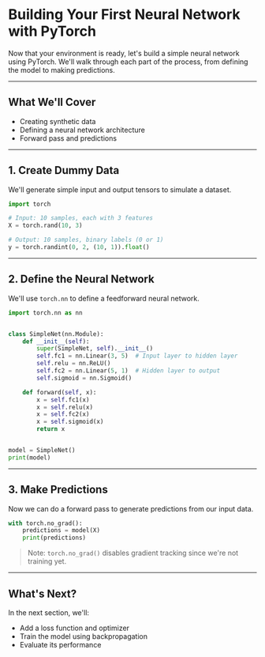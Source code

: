 # Building Your First Neural Network with PyTorch

Now that your environment is ready, let's build a simple neural network using PyTorch. We'll walk through each part of
the process, from defining the model to making predictions.

---

## What We'll Cover

* Creating synthetic data
* Defining a neural network architecture
* Forward pass and predictions

---

## 1. Create Dummy Data

We'll generate simple input and output tensors to simulate a dataset.

```python
import torch

# Input: 10 samples, each with 3 features
X = torch.rand(10, 3)

# Output: 10 samples, binary labels (0 or 1)
y = torch.randint(0, 2, (10, 1)).float()
```

---

## 2. Define the Neural Network

We'll use `torch.nn` to define a feedforward neural network.

```python
import torch.nn as nn


class SimpleNet(nn.Module):
    def __init__(self):
        super(SimpleNet, self).__init__()
        self.fc1 = nn.Linear(3, 5)  # Input layer to hidden layer
        self.relu = nn.ReLU()
        self.fc2 = nn.Linear(5, 1)  # Hidden layer to output
        self.sigmoid = nn.Sigmoid()

    def forward(self, x):
        x = self.fc1(x)
        x = self.relu(x)
        x = self.fc2(x)
        x = self.sigmoid(x)
        return x


model = SimpleNet()
print(model)
```

---

## 3. Make Predictions

Now we can do a forward pass to generate predictions from our input data.

```python
with torch.no_grad():
    predictions = model(X)
    print(predictions)
```

> Note: `torch.no_grad()` disables gradient tracking since we're not training yet.

---

## What's Next?

In the next section, we'll:

* Add a loss function and optimizer
* Train the model using backpropagation
* Evaluate its performance

